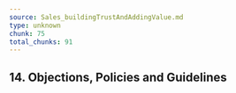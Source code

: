 ```yaml
---
source: Sales_buildingTrustAndAddingValue.md
type: unknown
chunk: 75
total_chunks: 91
---
```


## 14. Objections, Policies and Guidelines